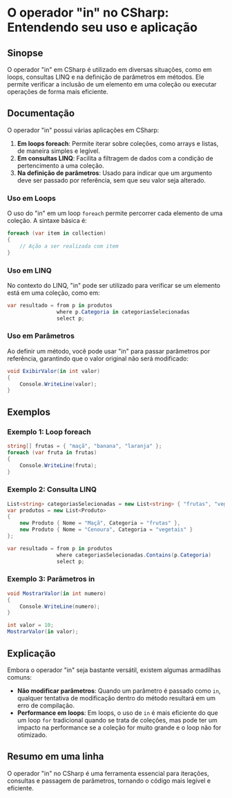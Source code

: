 <!--
Meta Description: # O operador "in" no CSharp: Entendendo seu uso e aplicação ## Sinopse O operador "in" em CSharp é utilizado em diversas situações, como em loops, con...
Meta Keywords: csharp, parâmetros, uso, uma, valor
-->

# O operador "in" no CSharp: Entendendo seu uso e aplicação

## Sinopse
O operador "in" em CSharp é utilizado em diversas situações, como em loops, consultas LINQ e na definição de parâmetros em métodos. Ele permite verificar a inclusão de um elemento em uma coleção ou executar operações de forma mais eficiente.

## Documentação
O operador "in" possui várias aplicações em CSharp:

1. **Em loops foreach**: Permite iterar sobre coleções, como arrays e listas, de maneira simples e legível.
2. **Em consultas LINQ**: Facilita a filtragem de dados com a condição de pertencimento a uma coleção.
3. **Na definição de parâmetros**: Usado para indicar que um argumento deve ser passado por referência, sem que seu valor seja alterado.

### Uso em Loops
O uso do "in" em um loop `foreach` permite percorrer cada elemento de uma coleção. A sintaxe básica é:

```csharp
foreach (var item in collection)
{
    // Ação a ser realizada com item
}
```

### Uso em LINQ
No contexto do LINQ, "in" pode ser utilizado para verificar se um elemento está em uma coleção, como em:

```csharp
var resultado = from p in produtos
                where p.Categoria in categoriasSelecionadas
                select p;
```

### Uso em Parâmetros
Ao definir um método, você pode usar "in" para passar parâmetros por referência, garantindo que o valor original não será modificado:

```csharp
void ExibirValor(in int valor)
{
    Console.WriteLine(valor);
}
```

## Exemplos

### Exemplo 1: Loop foreach

```csharp
string[] frutas = { "maçã", "banana", "laranja" };
foreach (var fruta in frutas)
{
    Console.WriteLine(fruta);
}
```

### Exemplo 2: Consulta LINQ

```csharp
List<string> categoriasSelecionadas = new List<string> { "frutas", "vegetais" };
var produtos = new List<Produto>
{
    new Produto { Nome = "Maçã", Categoria = "frutas" },
    new Produto { Nome = "Cenoura", Categoria = "vegetais" }
};

var resultado = from p in produtos
                where categoriasSelecionadas.Contains(p.Categoria)
                select p;
```

### Exemplo 3: Parâmetros in

```csharp
void MostrarValor(in int numero)
{
    Console.WriteLine(numero);
}

int valor = 10;
MostrarValor(in valor);
```

## Explicação
Embora o operador "in" seja bastante versátil, existem algumas armadilhas comuns:

- **Não modificar parâmetros**: Quando um parâmetro é passado como `in`, qualquer tentativa de modificação dentro do método resultará em um erro de compilação.
- **Performance em loops**: Em loops, o uso de `in` é mais eficiente do que um loop `for` tradicional quando se trata de coleções, mas pode ter um impacto na performance se a coleção for muito grande e o loop não for otimizado.

## Resumo em uma linha
O operador "in" no CSharp é uma ferramenta essencial para iterações, consultas e passagem de parâmetros, tornando o código mais legível e eficiente.